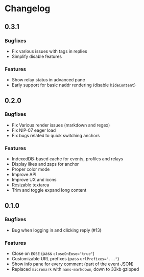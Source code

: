 # Changelog

## 0.3.1

### Bugfixes

 - Fix various issues with tags in replies
 - Simplify disable features

### Features

 - Show relay status in advanced pane
 - Early support for basic naddr rendering (disable `hideContent`)

## 0.2.0

### Bugfixes

 - Fix Various render issues (markdown and regex)
 - Fix NIP-07 eager load
 - Fix bugs related to quick switching anchors

### Features

 - IndexedDB-based cache for events, profiles and relays
 - Display likes and zaps for anchor
 - Proper color mode
 - Improve API
 - Improve UX and icons
 - Resizable textarea
 - Trim and toggle expand long content

## 0.1.0

### Bugfixes

 - Bug when logging in and clicking reply (#13)

### Features

 - Close on `EOSE` (pass `closeOnEose="true"`)
 - Customizable URL prefixes (pass `urlPrefixes="..."`)
 - Show info pane for every comment (part of the event JSON)
 - Replaced `micromark` with `nano-markdown`, down to 33kb gzipped